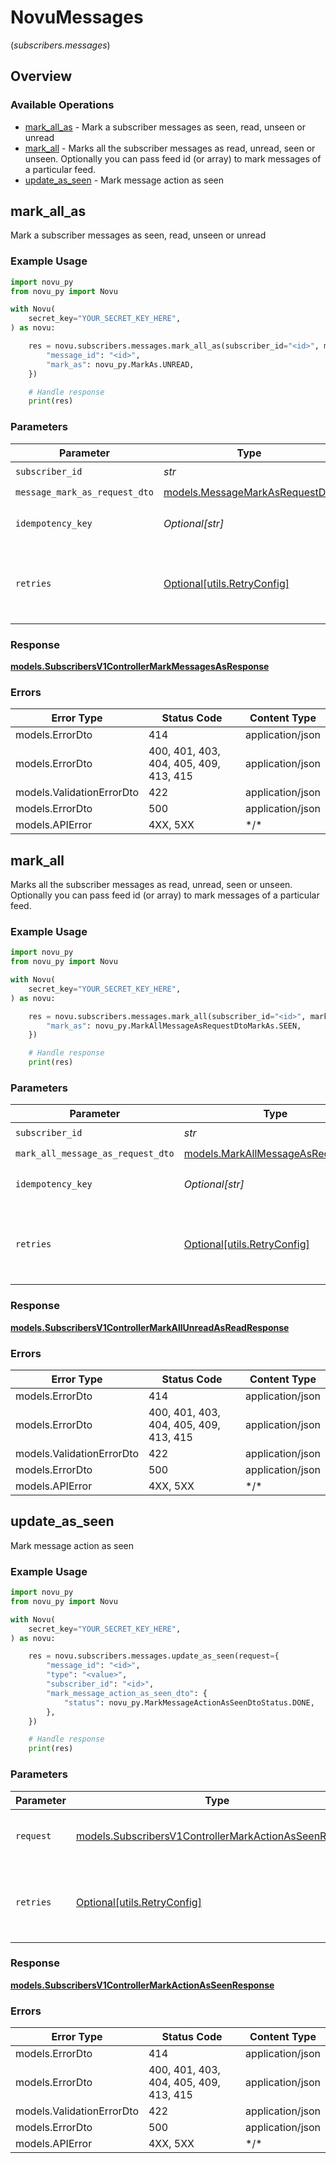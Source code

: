 # NovuMessages
(*subscribers.messages*)

## Overview

### Available Operations

* [mark_all_as](#mark_all_as) - Mark a subscriber messages as seen, read, unseen or unread
* [mark_all](#mark_all) - Marks all the subscriber messages as read, unread, seen or unseen. Optionally you can pass feed id (or array) to mark messages of a particular feed.
* [update_as_seen](#update_as_seen) - Mark message action as seen

## mark_all_as

Mark a subscriber messages as seen, read, unseen or unread

### Example Usage

```python
import novu_py
from novu_py import Novu

with Novu(
    secret_key="YOUR_SECRET_KEY_HERE",
) as novu:

    res = novu.subscribers.messages.mark_all_as(subscriber_id="<id>", message_mark_as_request_dto={
        "message_id": "<id>",
        "mark_as": novu_py.MarkAs.UNREAD,
    })

    # Handle response
    print(res)

```

### Parameters

| Parameter                                                                 | Type                                                                      | Required                                                                  | Description                                                               |
| ------------------------------------------------------------------------- | ------------------------------------------------------------------------- | ------------------------------------------------------------------------- | ------------------------------------------------------------------------- |
| `subscriber_id`                                                           | *str*                                                                     | :heavy_check_mark:                                                        | N/A                                                                       |
| `message_mark_as_request_dto`                                             | [models.MessageMarkAsRequestDto](../../models/messagemarkasrequestdto.md) | :heavy_check_mark:                                                        | N/A                                                                       |
| `idempotency_key`                                                         | *Optional[str]*                                                           | :heavy_minus_sign:                                                        | A header for idempotency purposes                                         |
| `retries`                                                                 | [Optional[utils.RetryConfig]](../../models/utils/retryconfig.md)          | :heavy_minus_sign:                                                        | Configuration to override the default retry behavior of the client.       |

### Response

**[models.SubscribersV1ControllerMarkMessagesAsResponse](../../models/subscribersv1controllermarkmessagesasresponse.md)**

### Errors

| Error Type                             | Status Code                            | Content Type                           |
| -------------------------------------- | -------------------------------------- | -------------------------------------- |
| models.ErrorDto                        | 414                                    | application/json                       |
| models.ErrorDto                        | 400, 401, 403, 404, 405, 409, 413, 415 | application/json                       |
| models.ValidationErrorDto              | 422                                    | application/json                       |
| models.ErrorDto                        | 500                                    | application/json                       |
| models.APIError                        | 4XX, 5XX                               | \*/\*                                  |

## mark_all

Marks all the subscriber messages as read, unread, seen or unseen. Optionally you can pass feed id (or array) to mark messages of a particular feed.

### Example Usage

```python
import novu_py
from novu_py import Novu

with Novu(
    secret_key="YOUR_SECRET_KEY_HERE",
) as novu:

    res = novu.subscribers.messages.mark_all(subscriber_id="<id>", mark_all_message_as_request_dto={
        "mark_as": novu_py.MarkAllMessageAsRequestDtoMarkAs.SEEN,
    })

    # Handle response
    print(res)

```

### Parameters

| Parameter                                                                       | Type                                                                            | Required                                                                        | Description                                                                     |
| ------------------------------------------------------------------------------- | ------------------------------------------------------------------------------- | ------------------------------------------------------------------------------- | ------------------------------------------------------------------------------- |
| `subscriber_id`                                                                 | *str*                                                                           | :heavy_check_mark:                                                              | N/A                                                                             |
| `mark_all_message_as_request_dto`                                               | [models.MarkAllMessageAsRequestDto](../../models/markallmessageasrequestdto.md) | :heavy_check_mark:                                                              | N/A                                                                             |
| `idempotency_key`                                                               | *Optional[str]*                                                                 | :heavy_minus_sign:                                                              | A header for idempotency purposes                                               |
| `retries`                                                                       | [Optional[utils.RetryConfig]](../../models/utils/retryconfig.md)                | :heavy_minus_sign:                                                              | Configuration to override the default retry behavior of the client.             |

### Response

**[models.SubscribersV1ControllerMarkAllUnreadAsReadResponse](../../models/subscribersv1controllermarkallunreadasreadresponse.md)**

### Errors

| Error Type                             | Status Code                            | Content Type                           |
| -------------------------------------- | -------------------------------------- | -------------------------------------- |
| models.ErrorDto                        | 414                                    | application/json                       |
| models.ErrorDto                        | 400, 401, 403, 404, 405, 409, 413, 415 | application/json                       |
| models.ValidationErrorDto              | 422                                    | application/json                       |
| models.ErrorDto                        | 500                                    | application/json                       |
| models.APIError                        | 4XX, 5XX                               | \*/\*                                  |

## update_as_seen

Mark message action as seen

### Example Usage

```python
import novu_py
from novu_py import Novu

with Novu(
    secret_key="YOUR_SECRET_KEY_HERE",
) as novu:

    res = novu.subscribers.messages.update_as_seen(request={
        "message_id": "<id>",
        "type": "<value>",
        "subscriber_id": "<id>",
        "mark_message_action_as_seen_dto": {
            "status": novu_py.MarkMessageActionAsSeenDtoStatus.DONE,
        },
    })

    # Handle response
    print(res)

```

### Parameters

| Parameter                                                                                                               | Type                                                                                                                    | Required                                                                                                                | Description                                                                                                             |
| ----------------------------------------------------------------------------------------------------------------------- | ----------------------------------------------------------------------------------------------------------------------- | ----------------------------------------------------------------------------------------------------------------------- | ----------------------------------------------------------------------------------------------------------------------- |
| `request`                                                                                                               | [models.SubscribersV1ControllerMarkActionAsSeenRequest](../../models/subscribersv1controllermarkactionasseenrequest.md) | :heavy_check_mark:                                                                                                      | The request object to use for the request.                                                                              |
| `retries`                                                                                                               | [Optional[utils.RetryConfig]](../../models/utils/retryconfig.md)                                                        | :heavy_minus_sign:                                                                                                      | Configuration to override the default retry behavior of the client.                                                     |

### Response

**[models.SubscribersV1ControllerMarkActionAsSeenResponse](../../models/subscribersv1controllermarkactionasseenresponse.md)**

### Errors

| Error Type                             | Status Code                            | Content Type                           |
| -------------------------------------- | -------------------------------------- | -------------------------------------- |
| models.ErrorDto                        | 414                                    | application/json                       |
| models.ErrorDto                        | 400, 401, 403, 404, 405, 409, 413, 415 | application/json                       |
| models.ValidationErrorDto              | 422                                    | application/json                       |
| models.ErrorDto                        | 500                                    | application/json                       |
| models.APIError                        | 4XX, 5XX                               | \*/\*                                  |